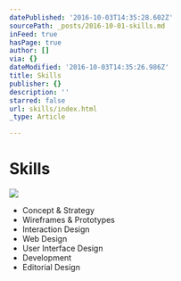```yaml
---
datePublished: '2016-10-03T14:35:28.602Z'
sourcePath: _posts/2016-10-01-skills.md
inFeed: true
hasPage: true
author: []
via: {}
dateModified: '2016-10-03T14:35:26.986Z'
title: Skills
publisher: {}
description: ''
starred: false
url: skills/index.html
_type: Article

---
```

# Skills
![](https://the-grid-user-content.s3-us-west-2.amazonaws.com/3e200fa3-0316-4c58-950b-99e62ed3ddb9.gif)

* Concept & Strategy
* Wireframes & Prototypes
* Interaction Design
* Web Design
* User Interface Design
* Development
* Editorial Design